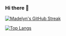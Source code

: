 ### Hi there 👋

[![Madelyn's GitHub Streak](https://streak-stats.demolab.com?user=madelyncruz&theme=dark&hide_border=true)](https://git.io/streak-stats)

[![Top Langs](https://github-readme-stats.madelyncruz.vercel.app/api/top-langs/?username=madelyncruz&langs_count=8&theme=gotham)](https://github.com/madelyncruz/github-readme-stats)

<!--
**madelyncruz/madelyncruz** is a ✨ _special_ ✨ repository because its `README.md` (this file) appears on your GitHub profile.

Here are some ideas to get you started:

- 🔭 I’m currently working on ...
- 🌱 I’m currently learning ...
- 👯 I’m looking to collaborate on ...
- 🤔 I’m looking for help with ...
- 💬 Ask me about ...
- 📫 How to reach me: ...
- 😄 Pronouns: ...
- ⚡ Fun fact: ...
-->
